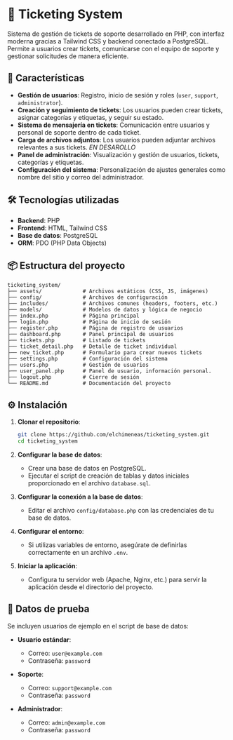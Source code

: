 # 🎫 Ticketing System

Sistema de gestión de tickets de soporte desarrollado en PHP, con interfaz moderna gracias a Tailwind CSS y backend conectado a PostgreSQL. Permite a usuarios crear tickets, comunicarse con el equipo de soporte y gestionar solicitudes de manera eficiente.

## 🚀 Características

- **Gestión de usuarios**: Registro, inicio de sesión y roles (`user`, `support`, `administrator`).
- **Creación y seguimiento de tickets**: Los usuarios pueden crear tickets, asignar categorías y etiquetas, y seguir su estado.
- **Sistema de mensajería en tickets**: Comunicación entre usuarios y personal de soporte dentro de cada ticket.
- **Carga de archivos adjuntos**: Los usuarios pueden adjuntar archivos relevantes a sus tickets. *EN DESAROLLO*
- **Panel de administración**: Visualización y gestión de usuarios, tickets, categorías y etiquetas.
- **Configuración del sistema**: Personalización de ajustes generales como nombre del sitio y correo del administrador.

## 🛠️ Tecnologías utilizadas

- **Backend**: PHP
- **Frontend**: HTML, Tailwind CSS
- **Base de datos**: PostgreSQL
- **ORM**: PDO (PHP Data Objects)

## 📦 Estructura del proyecto

```
ticketing_system/
├── assets/             # Archivos estáticos (CSS, JS, imágenes)
├── config/             # Archivos de configuración
├── includes/           # Archivos comunes (headers, footers, etc.)
├── models/             # Modelos de datos y lógica de negocio
├── index.php           # Página principal
├── login.php           # Página de inicio de sesión
├── register.php        # Página de registro de usuarios
├── dashboard.php       # Panel principal de usuarios
├── tickets.php         # Listado de tickets
├── ticket_detail.php   # Detalle de ticket individual
├── new_ticket.php      # Formulario para crear nuevos tickets
├── settings.php        # Configuración del sistema
├── users.php           # Gestión de usuarios
├── user_panel.php      # Panel de usuario, información personal.
├── logout.php          # Cierre de sesión
└── README.md           # Documentación del proyecto
```

## ⚙️ Instalación

1. **Clonar el repositorio**:

   ```bash
   git clone https://github.com/elchimeneas/ticketing_system.git
   cd ticketing_system
   ```

2. **Configurar la base de datos**:

   - Crear una base de datos en PostgreSQL.
   - Ejecutar el script de creación de tablas y datos iniciales proporcionado en el archivo `database.sql`.

3. **Configurar la conexión a la base de datos**:

   - Editar el archivo `config/database.php` con las credenciales de tu base de datos.

4. **Configurar el entorno**:

   - Si utilizas variables de entorno, asegúrate de definirlas correctamente en un archivo `.env`.

5. **Iniciar la aplicación**:

   - Configura tu servidor web (Apache, Nginx, etc.) para servir la aplicación desde el directorio del proyecto.

## 🧪 Datos de prueba

Se incluyen usuarios de ejemplo en el script de base de datos:

- **Usuario estándar**:

  - Correo: `user@example.com`
  - Contraseña: `password`

- **Soporte**:

  - Correo: `support@example.com`
  - Contraseña: `password`

- **Administrador**:
  - Correo: `admin@example.com`
  - Contraseña: `password`

